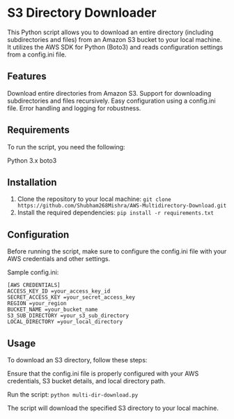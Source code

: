 # S3 Directory Downloader
This Python script allows you to download an entire directory (including subdirectories and files) from an Amazon S3 bucket to your local machine. It utilizes the AWS SDK for Python (Boto3) and reads configuration settings from a config.ini file.

## Features
Download entire directories from Amazon S3.
Support for downloading subdirectories and files recursively.
Easy configuration using a config.ini file.
Error handling and logging for robustness.

## Requirements
To run the script, you need the following:

Python 3.x
boto3

## Installation
1. Clone the repository to your local machine: `git clone https://github.com/Shubham268Mishra/AWS-Multidirectory-Download.git`
2. Install the required dependencies: `pip install -r requirements.txt`

## Configuration
Before running the script, make sure to configure the config.ini file with your AWS credentials and other settings.

Sample config.ini:
```
[AWS CREDENTIALS]
ACCESS_KEY_ID =your_access_key_id
SECRET_ACCESS_KEY =your_secret_access_key
REGION =your_region
BUCKET_NAME =your_bucket_name
S3_SUB_DIRECTORY =your_s3_sub_directory
LOCAL_DIRECTORY =your_local_directory
```
## Usage
To download an S3 directory, follow these steps:

Ensure that the config.ini file is properly configured with your AWS credentials, S3 bucket details, and local directory path.

Run the script: `python multi-dir-download.py`

The script will download the specified S3 directory to your local machine.
